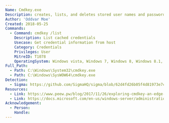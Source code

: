 ```yaml
---
Name: Cmdkey.exe
Description: creates, lists, and deletes stored user names and passwords or credentials.
Author: 'Oddvar Moe'
Created: 2018-05-25
Commands:
  - Command: cmdkey /list
    Description: List cached credentials
    Usecase: Get credential information from host
    Category: Credentials
    Privileges: User
    MitreID: T1078
    OperatingSystem: Windows vista, Windows 7, Windows 8, Windows 8.1, Windows 10, Windows 11
Full_Path:
  - Path: C:\Windows\System32\cmdkey.exe
  - Path: C:\Windows\SysWOW64\cmdkey.exe
Detection:
  - Sigma: https://github.com/SigmaHQ/sigma/blob/62d4fd26b05f4d81973e7c8e80d7c1a0c6a29d0e/rules/windows/process_creation/proc_creation_win_cmdkey_recon.yml
Resources:
  - Link: https://www.peew.pw/blog/2017/11/26/exploring-cmdkey-an-edge-case-for-privilege-escalation
  - Link: https://docs.microsoft.com/en-us/windows-server/administration/windows-commands/cmdkey
Acknowledgement:
  - Person:
    Handle:
---
```

